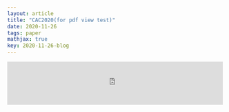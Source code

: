 ```yaml
---
layout: article
title: "CAC2020(for pdf view test)"
date: 2020-11-26
tags: paper
mathjax: true
key: 2020-11-26-blog
---
```


<iframe src="http://docs.google.com/gview?url=http://platinhom.github.io/pdf/CAC2020.pdf&embedded=true" style="width:500px; height:100px;" frameborder="0"></iframe>
